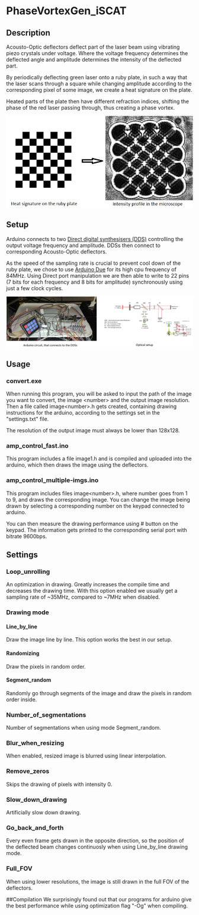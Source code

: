 # PhaseVortexGen_iSCAT

## Description
Acousto-Optic deflectors deflect part of the laser beam using vibrating piezo crystals under voltage. Where the voltage frequency determines the deflected angle and amplitude determines the intensity of the deflected part.

By periodically deflecting green laser onto a ruby plate, in such a way that the laser scans through a square while changing amplitude according to the corresponding pixel of some image, we create a heat signature on the plate. 

Heated parts of the plate then have different refraction indices, shifting the phase of the red laser passing through, thus creating a phase vortex.

![experiment](chess.png)

## Setup
Arduino connects to two [Direct digital synthesisers (DDS)](http://www.aaoptoelectronic.com/our-products/dds-direct-digital-synthesizers/) controlling the output voltage frequency and amplitude. DDSs then connect to corresponding Acousto-Optic deflectors.

As the speed of the sampling rate is crucial to prevent cool down of the ruby plate, we chose to use [Arduino Due](https://docs.arduino.cc/hardware/due) for its high cpu frequency of 84MHz. Using Direct port manipulation we are then able to write to 22 pins (7 bits for each frequency and 8 bits for amplitude) synchronously using just a few clock cycles.

![Setup](optics_setup.png)

## Usage

### convert.exe
When running this program, you will be asked to input the path of the image you want to convert, the image \<number\> and the output image resolution. Then a file called image\<number\>.h gets created, containing drawing instructions for the arduino, according to the settings set in the "settings.txt" file.
  
The resolution of the output image must always be lower than 128x128.
  
### amp_control_fast.ino
This program includes a file image1.h and is compiled and uploaded into the arduino, which then draws the image using the deflectors.
  
### amp_control_multiple-imgs.ino
This program includes files image\<number\>.h, where number goes from 1 to 9, and draws the corresponding image. You can change the image being drawn by selecting a corresponding number on the keypad connected to arduino.

You can then measure the drawing performance using \# button on the keypad. The information gets printed to the corresponding serial port with bitrate 9600bps.
  
## Settings
  
### Loop_unrolling
An optimization in drawing. Greatly increases the compile time and decreases the drawing time. With this option enabled we usually get a sampling rate of ~35MHz, compared to ~7MHz  when disabled.
  
### Drawing mode
#### Line_by_line
Draw the image line by line. This option works the best in our setup.
#### Randomizing
Draw the pixels in random order.
#### Segment_random
Randomly go through segments of the image and draw the pixels in random order inside.
  
### Number_of_segmentations
Number of segmentations when using mode Segment_random.
  
### Blur_when_resizing
When enabled, resized image is blurred using linear interpolation.
  
### Remove_zeros
Skips the drawing of pixels with intensity 0.
  
### Slow_down_drawing
Artificially slow down drawing.
  
### Go_back_and_forth
Every even frame gets drawn in the opposite direction, so the position of the deflected beam changes continuosly when using Line_by_line drawing mode.
  
### Full_FOV
When using lower resolutions, the image is still drawn in the full FOV of the deflectors.

##Compilation
We surprisingly found out that our programs for arduino give the best performance while using optimization flag "-Og" when compiling.
